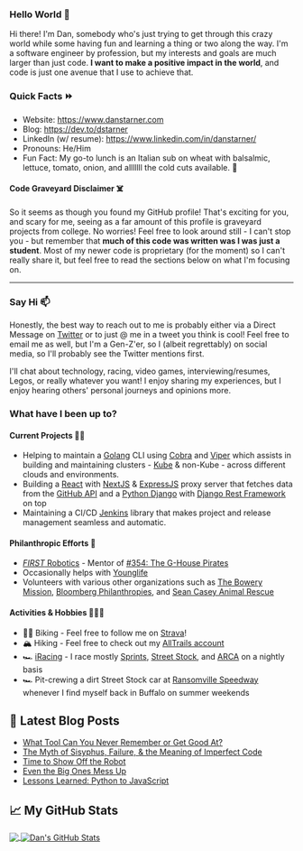 ### Hello World 👋

Hi there! I'm Dan, somebody who's just trying to get through this crazy world while some having fun and learning a thing or two along the way. I'm a software engineer by profession, but my interests and goals are much larger than just code. **I want to make a positive impact in the world**, and code is just one avenue that I use to achieve that.

### Quick Facts ⏩

* Website: <https://www.danstarner.com>
* Blog: <https://dev.to/dstarner>
* LinkedIn (w/ resume): <https://www.linkedin.com/in/danstarner/>
* Pronouns: He/Him
* Fun Fact: My go-to lunch is an Italian sub on wheat with balsalmic, lettuce, tomato, onion, and alllllll the cold cuts available. 🥪

#### Code Graveyard Disclaimer ☠️

So it seems as though you found my GitHub profile! That's exciting for you, and scary for me, seeing as a far amount of this profile is graveyard projects from college. No worries! Feel free to look around still - I can't stop you - but remember that **much of this code was written was I was just a student**. Most of my newer code is proprietary (for the moment) so I can't really share it, but feel free to read the sections below on what I'm focusing on.

---

### Say Hi 📫

Honestly, the best way to reach out to me is probably either via a Direct Message on [Twitter](https://twitter.com/standarner) or to just @ me in a tweet you think is cool! Feel free to email me as well, but I'm a Gen-Z'er, so I (albeit regrettably) on social media, so I'll probably see the Twitter mentions first.

I'll chat about technology, racing, video games, interviewing/resumes, Legos, or really whatever you want! I enjoy sharing my experiences, but I enjoy hearing others' personal journeys and opinions more.

### What have I been up to?

#### Current Projects 👨‍💻

* Helping to maintain a [Golang][golang] CLI using [Cobra][cobra] and [Viper][viper] which assists in building and maintaining clusters - [Kube][kube] & non-Kube - across different clouds and environments.
* Building a [React][react] with [NextJS][nextjs] & [ExpressJS][express] proxy server that fetches data from the [GitHub API][github-api] and a [Python Django][django] with [Django Rest Framework][drf] on top 
* Maintaining a CI/CD [Jenkins][jenkins] library that makes project and release management seamless and automatic.

#### Philanthropic Efforts 🏫

* [*FIRST* Robotics](https://www.firstinspires.org/robotics/frc) - Mentor of [#354: The G-House Pirates](https://www.ghouse354.com/)
* Occasionally helps with [Younglife](https://www.younglife.org/Pages/default.aspx)
* Volunteers with various other organizations such as [The Bowery Mission](https://www.bowery.org/), [Bloomberg Philanthropies](https://www.bloomberg.org/), and [Sean Casey Animal Rescue](https://www.nyanimalrescue.org/)

#### Activities & Hobbies 🚵‍♂️🥾

* 🚴‍♂️ Biking - Feel free to follow me on [Strava](https://www.strava.com/athletes/41276691)!
* 🏔 Hiking - Feel free to check out my [AllTrails account](https://www.alltrails.com/members/dan-starner)
* 🏎️ [iRacing](https://www.iracing.com/) - I race mostly [Sprints](https://en.wikipedia.org/wiki/Sprint_car_racing), [Street Stock](https://www.iracing.com/cars/dirt-street-stock/), and [ARCA](https://www.iracing.com/cars/chevrolet-national-impala/) on a nightly basis
* 🏎️ Pit-crewing a dirt Street Stock car at [Ransomville Speedway](http://www.ransomvillespeedway.com/) whenever I find myself back in Buffalo on summer weekends


## 📕 Latest Blog Posts

<!-- BLOG-POST-LIST:START -->
- [What Tool Can You Never Remember or Get Good At?](https://dev.to/dstarner/what-tool-can-you-never-remember-or-get-good-at-391j)
- [The Myth of Sisyphus, Failure, & the Meaning of Imperfect Code](https://dev.to/dstarner/the-myth-of-sisyphus-failure-the-meaning-of-imperfect-code-25e3)
- [Time to Show Off the Robot](https://dev.to/dstarner/time-to-show-off-the-robot-30dp)
- [Even the Big Ones Mess Up](https://dev.to/dstarner/even-the-big-ones-mess-up-51dp)
- [Lessons Learned: Python to JavaScript](https://dev.to/dstarner/lessons-learned-python-to-javascript-4lae)
<!-- BLOG-POST-LIST:END -->

## &#x1f4c8; My GitHub Stats

<a href="https://github.com/dstarner/dstarner">
  <img align="center" src="https://github-readme-stats.vercel.app/api/top-langs/?username=dstarner&title_color=ffffff&text_color=c9cacc&icon_color=2bbc8a&bg_color=1d1f21" />
</a>

<a href="https://github.com/dstarner/dstarner">
  <img align="center" src="https://github-readme-stats.vercel.app/api?username=dstarner&show_icons=true&line_height=27&count_private=true&title_color=ffffff&text_color=c9cacc&icon_color=2bbc8a&bg_color=1d1f21" alt="Dan's GitHub Stats" />
</a>

[django]: http://djangoproject.com/
[drf]: https://www.django-rest-framework.org/
[github-api]: https://docs.github.com/en/rest
[golang]: https://golang.org/
[cobra]: https://github.com/spf13/cobra
[jenkins]: https://www.jenkins.io/
[viper]: https://github.com/spf13/viper
[kube]: https://kubernetes.io/
[express]: http://expressjs.com/
[react]: https://reactjs.org/
[nextjs]: https://nextjs.org/
